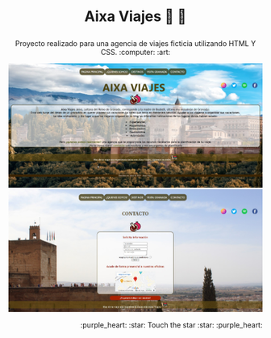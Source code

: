 # **<p align="center">  Aixa Viajes  :palm_tree: :ocean:</p>**

<p align="center">  Proyecto realizado para una agencia de viajes ficticia utilizando HTML Y CSS. :computer: :art: </p>


![alt text](https://github.com/FranaGan5/aixaviajes.github.io/blob/main/aixa.jpg?raw=true)
![alt text](https://github.com/FranaGan5/aixaviajes.github.io/blob/main/contacto.jpg)
<p align="right"> :purple_heart: :star: Touch the star :star: :purple_heart: </p>




<!--
**FranaGan5/FranaGan5** is a ✨ _special_ ✨ repository because its `README.md` (this file) appears on your GitHub profile.

Here are some ideas to get you started:

- 🔭 I’m currently working on ...
- 🌱 I’m currently learning ...
- 👯 I’m looking to collaborate on ...
- 🤔 I’m looking for help with ...
- 💬 Ask me about ...
- 📫 How to reach me: ...
- 😄 Pronouns: ...
- ⚡ Fun fact: ...
-->
